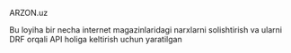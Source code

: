 ARZON.uz

Bu loyiha bir necha internet magazinlaridagi narxlarni solishtirish va ularni DRF orqali API holiga keltirish uchun yaratilgan
